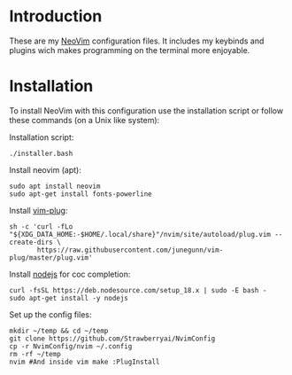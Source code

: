 # Introduction
These are my [NeoVim](https://neovim.io/) configuration files. It includes my
keybinds and plugins wich makes programming on the terminal more enjoyable.

# Installation
To install NeoVim with this configuration use the installation script or follow these commands (on a Unix like
system):

Installation script:
```
./installer.bash
```

Install neovim (apt):
```
sudo apt install neovim
sudo apt-get install fonts-powerline
```

Install [vim-plug](https://github.com/junegunn/vim-plug):
```
sh -c 'curl -fLo "${XDG_DATA_HOME:-$HOME/.local/share}"/nvim/site/autoload/plug.vim --create-dirs \
       https://raw.githubusercontent.com/junegunn/vim-plug/master/plug.vim'
```

Install [nodejs](https://github.com/nodesource/distributions/blob/master/README.md#debinstall) for coc completion:
```
curl -fsSL https://deb.nodesource.com/setup_18.x | sudo -E bash -
sudo apt-get install -y nodejs
```

Set up the config files:
```
mkdir ~/temp && cd ~/temp
git clone https://github.com/Strawberryai/NvimConfig
cp -r NvimConfig/nvim ~/.config
rm -rf ~/temp
nvim #And inside vim make :PlugInstall
```
